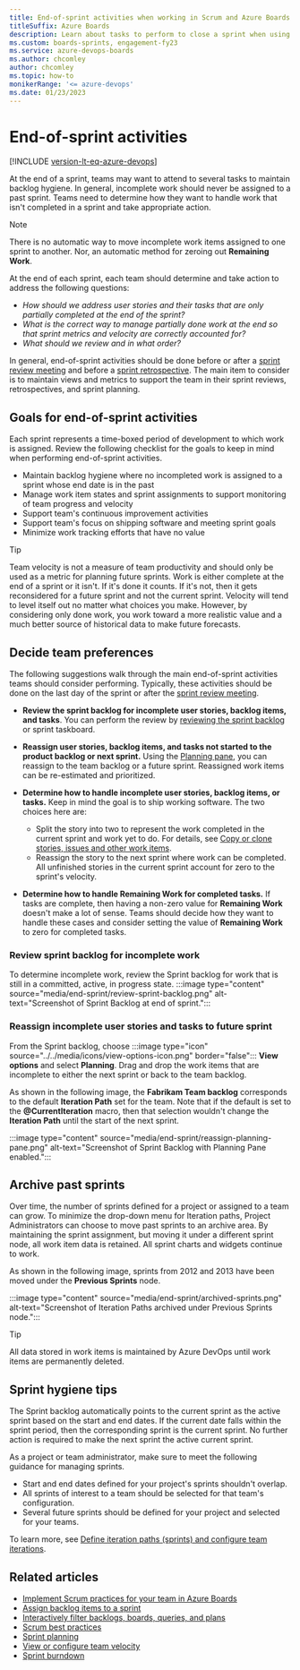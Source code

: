 ```yaml
---
title: End-of-sprint activities when working in Scrum and Azure Boards
titleSuffix: Azure Boards  
description: Learn about tasks to perform to close a sprint when using Scrum in Azure Boards. 
ms.custom: boards-sprints, engagement-fy23 
ms.service: azure-devops-boards 
ms.author: chcomley
author: chcomley
ms.topic: how-to
monikerRange: '<= azure-devops'
ms.date: 01/23/2023
---
```



# End-of-sprint activities

[!INCLUDE [version-lt-eq-azure-devops](../../includes/version-lt-eq-azure-devops.md)] 

<!--- https://github.com/MicrosoftDocs/azure-devops-docs/issues/12672 --> 

At the end of a sprint, teams may want to attend to several tasks to maintain backlog hygiene. In general, incomplete work should never be assigned to a past sprint. Teams need to determine how they want to handle work that isn't completed in a sprint and take appropriate action. 

> [!NOTE]   
> There is no automatic way to move incomplete work items assigned to one sprint to another. Nor, an automatic method for zeroing out **Remaining Work**.
  
At the end of each sprint, each team should determine and take action to address the following questions:  
- *How should we address user stories and their tasks that are only partially completed at the end of the sprint?*  
- *What is the correct way to manage partially done work at the end so that sprint metrics and velocity are correctly accounted for?*
- *What should we review and in what order?*

In general, end-of-sprint activities should be done before or after a [sprint review meeting](best-practices-scrum.md#sprint-review-meetings) and before a [sprint retrospective](best-practices-scrum.md#sprint-retrospective-meetings). The main item to consider is to maintain views and metrics to support the team in their sprint reviews, retrospectives, and sprint planning.  

## Goals for end-of-sprint activities  

Each sprint represents a time-boxed period of development to which work is assigned. Review the following checklist for the goals to keep in mind when performing end-of-sprint activities.  

- Maintain backlog hygiene where no incompleted work is assigned to a sprint whose end date is in the past 
- Manage work item states and sprint assignments to support monitoring of team progress and velocity 
- Support team's continuous improvement activities 
- Support team's focus on shipping software and meeting sprint goals 
- Minimize work tracking efforts that have no value 

> [!TIP]   
> Team velocity is not a measure of team productivity and should only be used as a metric for planning future sprints. Work is either complete at the end of a sprint or it isn't. If it's done it counts. If it's not, then it gets reconsidered for a future sprint and not the current sprint. Velocity will tend to level itself out no matter what choices you make. However, by considering only done work, you work toward a more realistic value and a much better source of historical data to make future forecasts.


## Decide team preferences 

The following suggestions walk through the main end-of-sprint activities teams should consider performing. Typically, these activities should be done on the last day of the sprint or after the [sprint review meeting](best-practices-scrum.md#sprint-review-meetings). 

- **Review the sprint backlog for incomplete user stories, backlog items, and tasks**. You can perform the review by [reviewing the sprint backlog](#review-sprint-backlog) or sprint taskboard. 
 
- **Reassign user stories, backlog items, and tasks not started to the product backlog or next sprint.** Using the [Planning pane](#reassign), you can reassign to the team backlog or a future sprint. Reassigned work items can be re-estimated and prioritized.   

- **Determine how to handle incomplete user stories, backlog items, or tasks.** Keep in mind the goal is to ship working software. The two choices here are: 
	- Split the story into two to represent the work completed in the current sprint and work yet to do. For details, see [Copy or clone stories, issues and other work items](../backlogs/copy-clone-work-items.md).
	- Reassign the story to the next sprint where work can be completed. All unfinished stories in the current sprint account for zero to the sprint's velocity.

- **Determine how to handle Remaining Work for completed tasks.** If tasks are complete, then having a non-zero value for **Remaining Work** doesn't make a lot of sense. Teams should decide how they want to handle these cases and consider setting the value of **Remaining Work** to zero for completed tasks.  


<a id="review-sprint-backlog" /> 

### Review sprint backlog for incomplete work

To determine incomplete work, review the Sprint backlog for work that is still in a committed, active, in progress state. 
:::image type="content" source="media/end-sprint/review-sprint-backlog.png" alt-text="Screenshot of Sprint Backlog at end of sprint.":::


<a id="reassign" /> 

### Reassign incomplete user stories and tasks to future sprint 

From the Sprint backlog, choose :::image type="icon" source="../../media/icons/view-options-icon.png" border="false"::: **View options** and select **Planning**. Drag and drop the work items that are incomplete to either the next sprint or back to the team backlog. 

As shown in the following image, the **Fabrikam Team backlog** corresponds to the default **Iteration Path** set for the team. Note that if the default is set to the **@CurrentIteration** macro, then that selection wouldn't change the **Iteration Path** until the start of the next sprint. 

:::image type="content" source="media/end-sprint/reassign-planning-pane.png" alt-text="Screenshot of Sprint Backlog with Planning Pane enabled.":::

 
## Archive past sprints

Over time, the number of sprints defined for a project or assigned to a team can grow. To minimize the drop-down menu for Iteration paths, Project Administrators can choose to move past sprints to an archive area. By maintaining the sprint assignment, but moving it under a different sprint node, all work item data is retained. All sprint charts and widgets continue to work. 

As shown in the following image, sprints from 2012 and 2013 have been moved under the **Previous Sprints** node. 

:::image type="content" source="media/end-sprint/archived-sprints.png" alt-text="Screenshot of Iteration Paths archived under Previous Sprints node.":::


> [!TIP]   
> All data stored in work items is maintained by Azure DevOps until work items are permanently deleted. 


## Sprint hygiene tips

The Sprint backlog automatically points to the current sprint as the active sprint based on the start and end dates. If the current date falls within the sprint period, then the corresponding sprint is the current sprint. No further action is required to make the next sprint the active current sprint.  

As a project or team administrator, make sure to meet the following guidance for managing sprints.

- Start and end dates defined for your project's sprints shouldn't overlap. 
- All sprints of interest to a team should be selected for that team's configuration.  
- Several future sprints should be defined for your project and selected for your teams.  
 
To learn more, see [Define iteration paths (sprints) and configure team iterations](../../organizations/settings/set-iteration-paths-sprints.md).

## Related articles

- [Implement Scrum practices for your team in Azure Boards](scrum-overview.md)
- [Assign backlog items to a sprint](assign-work-sprint.md)  
- [Interactively filter backlogs, boards, queries, and plans](../backlogs/filter-backlogs-boards-plans.md)
- [Scrum best practices](best-practices-scrum.md)
- [Sprint planning](assign-work-sprint.md) 
- [View or configure team velocity](../../report/dashboards/team-velocity.md)  
- [Sprint burndown](../../report/dashboards/configure-sprint-burndown.md)  
 